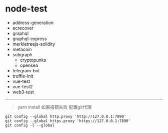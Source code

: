 # node-test

- address-generation
- ecrecover
- graphql
- graphql-express
- merkletreejs-solidity
- metacoin
- subgraph
  - cryptopunks
  - opensea
- telegram-bot
- truffle-init
- vue-test
- vue-test2
- web3-test

---

> yarn install 如果报错失败 配置git代理
```shell
git config --global http.proxy 'http://127.0.0.1:7890'
git config --global https.proxy 'https://127.0.0.1:7890'
git config -l --global
```